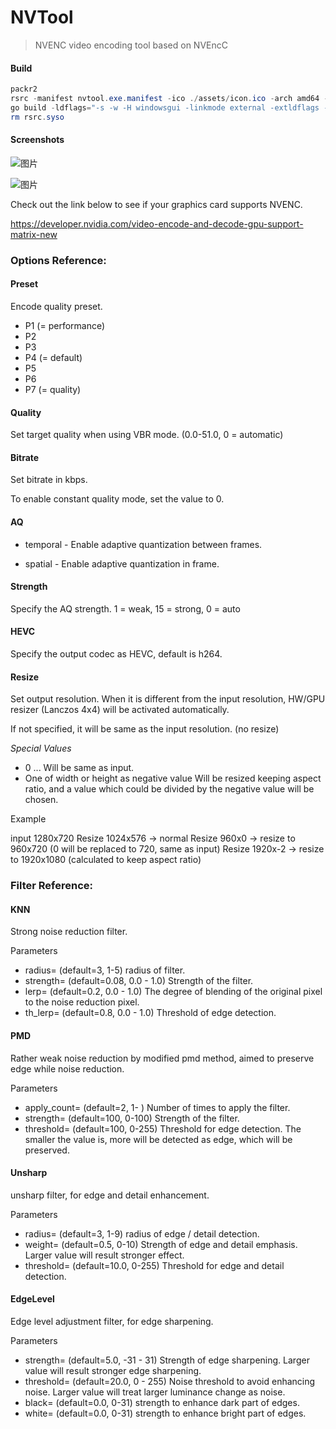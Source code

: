 # NVTool

> NVENC video encoding tool based on NVEncC

#### Build

```powershell
packr2 
rsrc -manifest nvtool.exe.manifest -ico ./assets/icon.ico -arch amd64 -o rsrc.syso
go build -ldflags="-s -w -H windowsgui -linkmode external -extldflags -static" .
rm rsrc.syso
```

#### Screenshots

![图片](https://images-cdn.shimo.im/XUvfrHzbyPOKQn9c__original.png)

![图片](https://images-cdn.shimo.im/dLiWypVO9fbgAXPb__original.png)

Check out the link below to see if your graphics card supports NVENC.

https://developer.nvidia.com/video-encode-and-decode-gpu-support-matrix-new

### Options Reference:

#### Preset

Encode quality preset.

- P1 (= performance)
- P2
- P3
- P4 (= default)
- P5
- P6
- P7 (= quality)

#### Quality

Set target quality when using VBR mode. (0.0-51.0, 0 = automatic)

#### Bitrate

Set bitrate in kbps.

To enable constant quality mode, set the value to 0.

#### AQ

- temporal - Enable adaptive quantization between frames.

- spatial - Enable adaptive quantization in frame.

#### Strength

Specify the AQ strength. 1 = weak, 15 = strong, 0 = auto

#### HEVC

Specify the output codec as HEVC, default is h264.

#### Resize

Set output resolution. When it is different from the input resolution, HW/GPU resizer (Lanczos 4x4) will be activated automatically.

If not specified, it will be same as the input resolution. (no resize)

*Special Values*

- 0 ... Will be same as input.
- One of width or height as negative value
  Will be resized keeping aspect ratio, and a value which could be divided by the negative value will be chosen.

Example

input  1280x720
Resize 1024x576 -> normal
Resize 960x0    -> resize to 960x720 (0 will be replaced to 720, same as input)
Resize 1920x-2  -> resize to 1920x1080 (calculated to keep aspect ratio)

### Filter Reference:

#### KNN

Strong noise reduction filter.

Parameters

- radius=<int> (default=3, 1-5)
  radius of filter.
- strength=<float> (default=0.08, 0.0 - 1.0)
  Strength of the filter.
- lerp=<float> (default=0.2, 0.0 - 1.0)
  The degree of blending of the original pixel to the noise reduction pixel.
- th_lerp=<float> (default=0.8, 0.0 - 1.0)
  Threshold of edge detection.

#### PMD

Rather weak noise reduction by modified pmd method, aimed to preserve edge while noise reduction.

Parameters

- apply_count=<int> (default=2, 1- )
  Number of times to apply the filter.
- strength=<float> (default=100, 0-100)
  Strength of the filter.
- threshold=<float> (default=100, 0-255)
  Threshold for edge detection. The smaller the value is, more will be detected as edge, which will be preserved.

#### Unsharp

unsharp filter, for edge and detail enhancement.

Parameters

- radius=<int> (default=3, 1-9)
  radius of edge / detail detection.
- weight=<float> (default=0.5, 0-10)
  Strength of edge and detail emphasis. Larger value will result stronger effect.
- threshold=<float> (default=10.0, 0-255)
  Threshold for edge and detail detection.

#### EdgeLevel

Edge level adjustment filter, for edge sharpening.

Parameters

- strength=<float> (default=5.0, -31 - 31)
  Strength of edge sharpening. Larger value will result stronger edge sharpening.
- threshold=<float> (default=20.0, 0 - 255)
  Noise threshold to avoid enhancing noise. Larger value will treat larger luminance change as noise.
- black=<float> (default=0.0, 0-31)
  strength to enhance dark part of edges.
- white=<float> (default=0.0, 0-31)
  strength to enhance bright part of edges.
